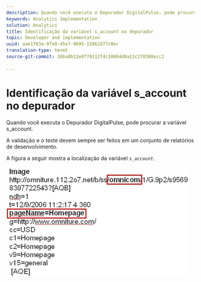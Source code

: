```yaml
---
description: Quando você executa o Depurador DigitalPulse, pode procurar a variável s_account.
keywords: Analytics Implementation
solution: Analytics
title: Identificação da variável s_account no depurador
topic: Developer and implementation
uuid: aae1763a-07e0-45e7-9695-15862d77c0ec
translation-type: tm+mt
source-git-commit: 16ba0b12e0f70112f4c10804d0a13c278388ecc2

---
```



# Identificação da variável s_account no depurador

Quando você executa o Depurador DigitalPulse, pode procurar a variável s_account.

A validação e o teste devem sempre ser feitos em um conjunto de relatórios de desenvolvimento.

A figura a seguir mostra a localização da variável *`s_account`*.

![](assets/debugger_code.png)

